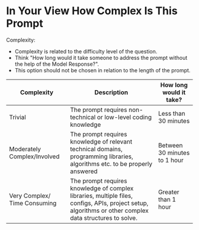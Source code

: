 # In Your View How Complex Is This Prompt

Complexity:
- Complexity is related to the difficulty level of the question.
- Think "How long would it take someone to address the prompt without the help of the Model Response?".
- This option should not be chosen in relation to the length of the prompt.

| Complexity            | Description                                                         | How long would it take? |
|-----------------------|---------------------------------------------------------------------|-------------------------|
| Trivial               | The prompt requires non-technical or low-level coding knowledge     | Less than 30 minutes    |
| Moderately Complex/Involved | The prompt requires knowledge of relevant technical domains, programming libraries, algorithms etc. to be properly answered | Between 30 minutes to 1 hour  |
| Very Complex/ Time Consuming | The prompt requires knowledge of complex libraries, multiple files, configs, APIs, project setup, algorithms or other complex data structures to solve. | Greater than 1 hour     |
